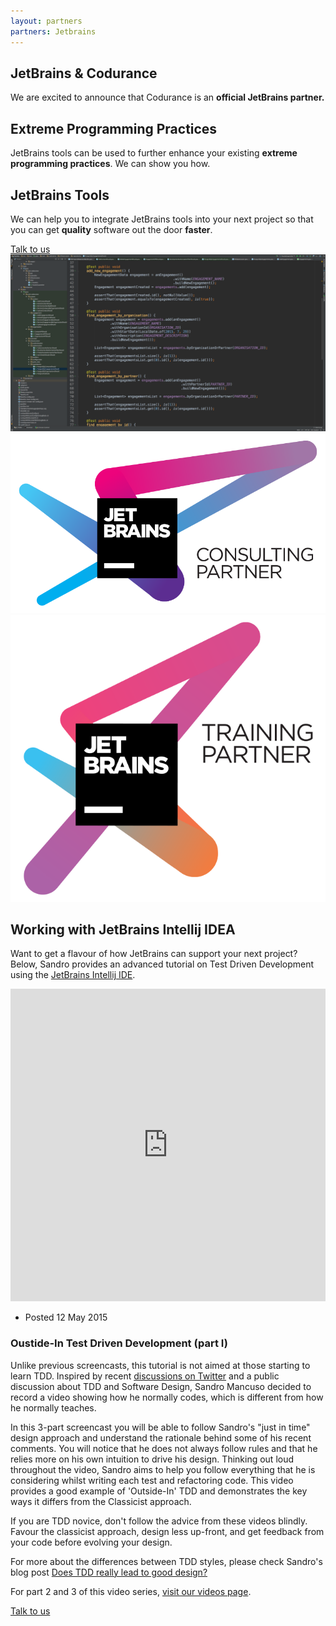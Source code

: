 ```yaml
---
layout: partners
partners: Jetbrains
---
```


<div class="container content-lg">
	<div class="title-v1">
		<h2>JetBrains & Codurance </h2>
		<p>We are excited to announce that Codurance is an <strong>official JetBrains partner.</strong></p>
	</div>
	<div class="row">
		<div class="col-md-6 content-boxes-v3 margin-bottom-40">
			<div class="clearfix margin-bottom-30">
				<i class="icon-custom icon-md rounded-x icon-bg-u fa fa-check"></i>
				<div class="content-boxes-in-v3">
					<h2 class="heading-sm">Extreme Programming Practices</h2>
					<p>JetBrains tools can be used to further enhance your existing <strong>extreme programming practices</strong>. We can show you how.</p>
				</div>
			</div>
			<div class="clearfix margin-bottom-30">
				<i class="icon-custom icon-md rounded-x icon-bg-u fa fa-check"></i>
				<div class="content-boxes-in-v3">
					<h2 class="heading-sm">JetBrains Tools</h2>
					<p>We can help you to integrate JetBrains tools into your next project so that you can get <strong>quality</strong> software out the door <strong>faster</strong>.</p>
				</div>
			</div>
			<div class="row margin-bottom-40 text-center">
				<a href="/company/#contactus" class="btn-u btn-u-lg">
					Talk to us
				</a>
			</div>
		</div>
		<div class="col-md-6">
			<img class="img-responsive" src="/assets/img/partners/jetbrains/intellij_screenshot.png" alt="Intellij Idea screenshot">
		</div>
	</div>
	<div class="row margin-top-60 margin-bottom-60">
		<div class="col-md-6">
			<a href="https://www.jetbrains.com/company/partners/#countries=United%20Kingdom"><img class="img-responsive pull-right jetbrains-logo-partners" src="/assets/img/partners/jetbrains/Jetbrains_ConsultingPartner.png" alt="Jetbrains Consulting Partner logo"></a>
		</div>
		<div class="col-md-6">
			<a href="https://www.jetbrains.com/company/partners/#countries=United%20Kingdom"><img class="img-responsive pull-left jetbrains-logo-partners" src="/assets/img/partners/jetbrains/Jetbrains_TrainingPartner.png" alt="Jetbrains Training Partner logo"></a>
		</div>
	</div>
	<div class="row">
		<div class="title-v1">
			<h2>Working with JetBrains Intellij IDEA</h2>
			<p>Want to get a flavour of how JetBrains can support your next project? Below, Sandro provides an advanced tutorial on Test Driven Development using the <a href="https://www.jetbrains.com/idea/">JetBrains Intellij IDE</a>.</p>
		</div>
		<div class="news-v3 margin-bottom-30 bg-color-white"> 
			<div class="img-responsive full-width"> <iframe height="500" width="100%" src="https://www.youtube.com/embed/XHnuMjah6ps" frameborder="0" allowfullscreen="true"></iframe> </div>
			<div class="news-v3-in"> <ul class="list-inline posted-info"> <li>Posted 12 May 2015</li> </ul> <h3>Oustide-In Test Driven Development (part I)</h3> <p>Unlike previous screencasts, this tutorial is not aimed at those starting to learn TDD. Inspired by recent <a href="https://twitter.com/sandromancuso/status/588503877235781632"> discussions on Twitter</a> and a public discussion about TDD and Software Design, Sandro Mancuso decided to record a video showing how he normally codes, which is different from how he normally teaches.</p> <p>In this 3-part screencast you will be able to follow Sandro's "just in time" design approach and understand the rationale behind some of his recent comments. You will notice that he does not always follow rules and that he relies more on his own intuition to drive his design. Thinking out loud throughout the video, Sandro aims to help you follow everything that he is considering whilst writing each test and refactoring code. This video provides a good example of 'Outside-In' TDD and demonstrates the key ways it differs from the Classicist approach.</p> <p>If you are TDD novice, don't follow the advice from these videos blindly. Favour the classicist approach, design less up-front, and get feedback from your code before evolving your design.</p> <p>For more about the differences between TDD styles, please check Sandro's blog post <a href="http://codurance.com/2015/05/12/does-tdd-lead-to-good-design/">Does TDD really lead to good design?</a></p>
			<p>For part 2 and 3 of this video series, <a href="/videos">visit our videos page</a>.</p>
			</div>
		</div>
	</div>
	<div class="row text-center">
		<a href="/aboutus/contact" class="btn-u btn-u-lg">
			Talk to us
		</a>
	</div>
</div>
